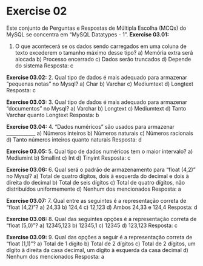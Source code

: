 # Exercise 02
Este conjunto de Perguntas e Respostas de Múltipla Escolha (MCQs) do MySQL se concentra em “MySQL Datatypes - 1”.
**Exercise 03.01:**
1. O que acontecerá se os dados sendo carregados em uma coluna de texto excederem o tamanho máximo desse tipo?
a) Memória extra será alocada
b) Processo encerrado
c) Dados serão truncados
d) Depende do sistema
Resposta: c

**Exercise 03.02:**
2. Qual tipo de dados é mais adequado para armazenar “pequenas notas” no Mysql?
a) Char
b) Varchar
c) Mediumtext
d) Longtext
Resposta: c

**Exercise 03.03:**
3. Qual tipo de dados é mais adequado para armazenar “documentos” no Mysql?
a) Varchar
b) Longtext
c) Mediumtext
d) Tanto Varchar quanto Longtext
Resposta: b

**Exercise 03.04:**
4. “Dados numéricos” são usados ​​para armazenar ____________
a) Números inteiros
b) Números naturais
c) Números racionais
d) Tanto números inteiros quanto naturais
Resposta: d

**Exercise 03.05:**
5. Qual tipo de dados numéricos tem o maior intervalo?
a) Mediumint
b) Smallint
c) Int
d) Tinyint
Resposta: c

**Exercise 03.06:**
6. Qual será o padrão de armazenamento para “float (4,2)” no Mysql?
a) Total de quatro dígitos, dois à esquerda do decimal e dois à direita do decimal
b) Total de seis dígitos
c) Total de quatro dígitos, não distribuídos uniformemente
d) Nenhum dos mencionados
Resposta: a

**Exercise 03.07:**
7. Qual entre as seguintes é a representação correta de “float (4,2)”?
a) 24,33
b) 124,4
c) 12,123
d) Ambos 24,33 e 124,4
Resposta: d

**Exercise 03.08:**
8. Qual das seguintes opções é a representação correta de “float (5,0)”?
a) 12345,123
b) 12345,1
c) 12345
d) 123,123
Resposta: c

**Exercise 03.09:**
9. Qual das opções a seguir é a representação correta de “float (1,1)”?
a) Total de 1 dígito
b) Total de 2 dígitos
c) Total de 2 dígitos, um dígito à direita da casa decimal, um dígito à esquerda da casa decimal
d) Nenhum dos mencionados
Resposta: a

